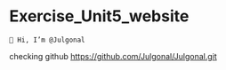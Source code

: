 # Exercise_Unit5_website



    👋 Hi, I’m @Julgonal

checking github https://github.com/Julgonal/Julgonal.git
